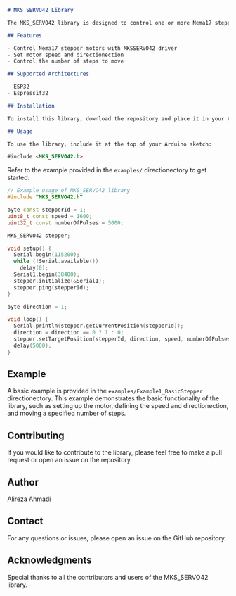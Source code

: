 ```markdown
# MKS_SERVO42 Library

The MKS_SERVO42 library is designed to control one or more Nema17 stepper motors using the MKSSERVO42 driver from an Arduino device. It provides an easy-to-use interface for controlling the motion of the stepper motor, including setting the speed, directionection, and number of steps.

## Features

- Control Nema17 stepper motors with MKSSERVO42 driver
- Set motor speed and directionection
- Control the number of steps to move

## Supported Architectures

- ESP32
- Espressif32

## Installation

To install this library, download the repository and place it in your Arduino `libraries` folder, or use the Arduino Library Manager to search for `MKS_SERVO42` and install it directionectly.

## Usage

To use the library, include it at the top of your Arduino sketch:

#include <MKS_SERVO42.h>
```

Refer to the example provided in the `examples/` directionectory to get started:

```cpp
// Example usage of MKS_SERVO42 library
#include "MKS_SERVO42.h"

byte const stepperId = 1;
uint8_t const speed = 1600;
uint32_t const numberOfPulses = 5000;

MKS_SERVO42 stepper;

void setup() {
  Serial.begin(115200);
  while (!Serial.available())
    delay(0);
  Serial1.begin(38400);
  stepper.initialize(&Serial1);
  stepper.ping(stepperId);
}

byte direction = 1;

void loop() {
  Serial.println(stepper.getCurrentPosition(stepperId));
  direction = direction == 0 ? 1 : 0;
  stepper.setTargetPosition(stepperId, direction, speed, numberOfPulses);
  delay(5000);
}
```

## Example
A basic example is provided in the `examples/Example1_BasicStepper` directionectory. This example demonstrates the basic functionality of the library, such as setting up the motor, defining the speed and directionection, and moving a specified number of steps.

## Contributing
If you would like to contribute to the library, please feel free to make a pull request or open an issue on the repository.

## Author
Alireza Ahmadi

## Contact
For any questions or issues, please open an issue on the GitHub repository.

## Acknowledgments
Special thanks to all the contributors and users of the MKS_SERVO42 library.

